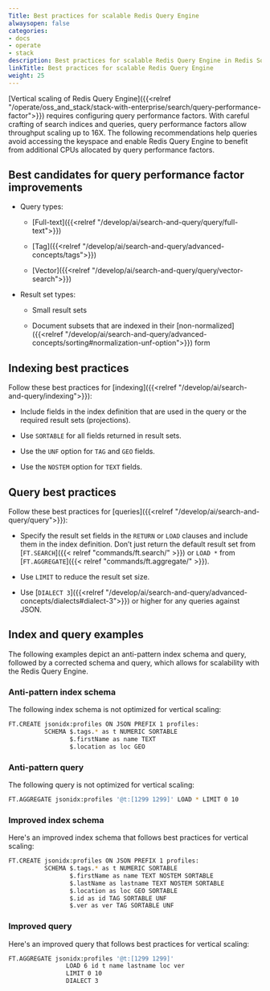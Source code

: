 ```yaml
---
Title: Best practices for scalable Redis Query Engine
alwaysopen: false
categories:
- docs
- operate
- stack
description: Best practices for scalable Redis Query Engine in Redis Software and Redis Cloud.
linkTitle: Best practices for scalable Redis Query Engine
weight: 25
---
```


[Vertical scaling of Redis Query Engine]({{<relref "/operate/oss_and_stack/stack-with-enterprise/search/query-performance-factor">}}) requires configuring query performance factors. With careful crafting of search indices and queries, query performance factors allow throughput scaling up to 16X. The following recommendations help queries avoid accessing the keyspace and enable Redis Query Engine to benefit from additional CPUs allocated by query performance factors.

## Best candidates for query performance factor improvements

- Query types:

    - [Full-text]({{<relref "/develop/ai/search-and-query/query/full-text">}})

    - [Tag]({{<relref "/develop/ai/search-and-query/advanced-concepts/tags">}})

    - [Vector]({{<relref "/develop/ai/search-and-query/query/vector-search">}})

- Result set types: 

    - Small result sets

    - Document subsets that are indexed in their [non-normalized]({{<relref "/develop/ai/search-and-query/advanced-concepts/sorting#normalization-unf-option">}}) form

## Indexing best practices

Follow these best practices for [indexing]({{<relref "/develop/ai/search-and-query/indexing">}}):

- Include fields in the index definition that are used in the query or the required result sets (projections).

- Use `SORTABLE` for all fields returned in result sets.

- Use the `UNF` option for `TAG` and `GEO` fields.

- Use the `NOSTEM` option for `TEXT` fields.

## Query best practices

Follow these best practices for [queries]({{<relref "/develop/ai/search-and-query/query">}}):

- Specify the result set fields in the `RETURN` or `LOAD` clauses and include them in the index definition. Don’t just return the default result set from [`FT.SEARCH`]({{< relref "commands/ft.search/" >}})  or `LOAD *` from [`FT.AGGREGATE`]({{< relref "commands/ft.aggregate/" >}}).

- Use `LIMIT` to reduce the result set size.

- Use [`DIALECT 3`]({{<relref "/develop/ai/search-and-query/advanced-concepts/dialects#dialect-3">}}) or higher for any queries against JSON.

## Index and query examples

The following examples depict an anti-pattern index schema and query, followed by a corrected schema and query, which allows for scalability with the Redis Query Engine.

### Anti-pattern index schema

The following index schema is not optimized for vertical scaling:

```sh
FT.CREATE jsonidx:profiles ON JSON PREFIX 1 profiles: 
          SCHEMA $.tags.* as t NUMERIC SORTABLE 
                 $.firstName as name TEXT 
                 $.location as loc GEO
```

### Anti-pattern query

The following query is not optimized for vertical scaling:

```sh
FT.AGGREGATE jsonidx:profiles '@t:[1299 1299]' LOAD * LIMIT 0 10
```

### Improved index schema

Here's an improved index schema that follows best practices for vertical scaling:

```sh
FT.CREATE jsonidx:profiles ON JSON PREFIX 1 profiles: 
          SCHEMA $.tags.* as t NUMERIC SORTABLE 
                 $.firstName as name TEXT NOSTEM SORTABLE 
                 $.lastName as lastname TEXT NOSTEM SORTABLE 
                 $.location as loc GEO SORTABLE 
                 $.id as id TAG SORTABLE UNF 
                 $.ver as ver TAG SORTABLE UNF
```

### Improved query

Here's an improved query that follows best practices for vertical scaling:

```sh
FT.AGGREGATE jsonidx:profiles '@t:[1299 1299]' 
                LOAD 6 id t name lastname loc ver
                LIMIT 0 10
                DIALECT 3
```
